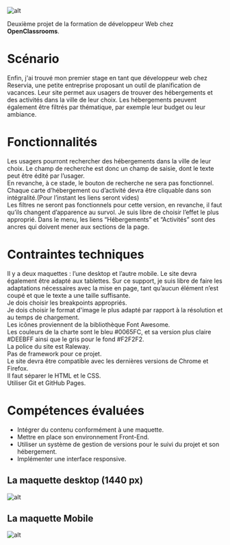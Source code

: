 ![alt](https://user-images.githubusercontent.com/72860893/100263609-01dac080-2f4e-11eb-9f1a-28bbdf3ebf81.png)

Deuxième projet de la formation de développeur Web chez **OpenClassrooms**.

# Scénario

Enfin, j'ai trouvé mon premier stage en tant que développeur web chez Reservia, une petite entreprise proposant un outil de planification de vacances. Leur site permet aux usagers de trouver des hébergements et des activités dans la ville de leur choix. Les hébergements peuvent également être filtrés par thématique, par exemple leur budget ou leur ambiance.

# Fonctionnalités

Les usagers pourront rechercher des hébergements dans la ville de leur choix. Le champ de recherche est donc un champ de saisie, dont le texte peut être édité par l’usager.  
En revanche, à ce stade, le bouton de recherche ne sera pas fonctionnel.  
Chaque carte d’hébergement ou d’activité devra être cliquable dans son intégralité.(Pour l’instant les liens seront vides)  
Les filtres ne seront pas fonctionnels pour cette version, en revanche, il faut qu’ils changent d’apparence au survol. Je suis libre de choisir l’effet le plus approprié.
Dans le menu, les liens “Hébergements” et “Activités” sont des ancres qui doivent mener aux sections de la page.

# Contraintes techniques

Il y a deux maquettes : l’une desktop et l’autre mobile. Le site devra également être adapté aux tablettes. Sur ce support, je suis libre de faire les adaptations nécessaires avec la mise en page, tant qu’aucun élément n’est coupé et que le texte a une taille suffisante.  
Je dois choisir les breakpoints appropriés.  
Je dois choisir le format d'image le plus adapté par rapport à la résolution et au temps de chargement.  
Les icônes proviennent de la bibliothèque Font Awesome.  
Les couleurs de la charte sont le bleu #0065FC, et sa version plus claire #DEEBFF ainsi que le gris pour le fond #F2F2F2.  
La police du site est Raleway.  
Pas de framework pour ce projet.  
Le site devra être compatible avec les dernières versions de Chrome et Firefox.  
Il faut séparer le HTML et le CSS.  
Utiliser Git et GitHub Pages.

# Compétences évaluées

- Intégrer du contenu conformément à une maquette.
- Mettre en place son environnement Front-End.
- Utiliser un système de gestion de versions pour le suivi du projet et son hébergement.
- Implémenter une interface responsive.

## La maquette desktop (1440 px)

![alt](https://user-images.githubusercontent.com/72860893/99787108-9ba20800-2b1f-11eb-8093-432a17df412c.png)

## La maquette Mobile

![alt](https://user-images.githubusercontent.com/72860893/99787128-a2307f80-2b1f-11eb-952c-500792244849.png)
